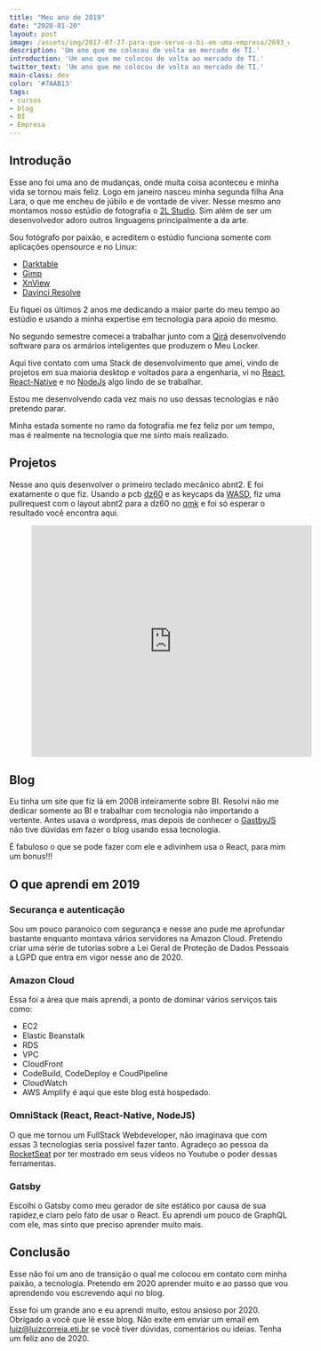 ```yaml
---
title: "Meu ano de 2019"
date: "2020-01-20"
layout: post
image: /assets/img/2017-07-27-para-que-serve-o-bi-em-uma-empresa/2693_web.jpg
description: 'Um ano que me colocou de volta ao mercado de TI.'
introduction: 'Um ano que me colocou de volta ao mercado de TI.'
twitter_text: 'Um ano que me colocou de volta ao mercado de TI.'
main-class: dev
color: '#7AAB13'
tags:
- cursos
- blog
- BI
- Empresa
---
```

## Introdução

Esse ano foi uma ano de mudanças, onde muita coisa aconteceu e minha vida se tornou mais feliz.
Logo em janeiro nasceu minha segunda filha Ana Lara, o que me encheu de júbilo e de vontade de viver.
Nesse mesmo ano montamos nosso estúdio de fotografia o [2L Studio](https://2l.fot.br).
Sim além de ser um desenvolvedor adoro outros linguagens principalmente a da arte.

Sou fotógrafo por paixão, e acreditem o estúdio funciona somente com aplicações opensource e no Linux:
* [Darktable](https://www.darktable.org/)
* [Gimp](https://www.gimp.org/)
* [XnView](https://www.xnview.com/)
* [Davinci Resolve](https://www.blackmagicdesign.com/br/products/davinciresolve)

Eu fiquei os últimos 2 anos me dedicando a maior parte do meu tempo ao estúdio e usando a minha expertise em tecnologia para apoio do mesmo.

No segundo semestre comecei a trabalhar junto com a [Qirá](https://qira.com.br) desenvolvendo software para os armários inteligentes que produzem o Meu Locker.

Aqui tive contato com uma Stack de desenvolvimento que amei, vindo de projetos em sua maioria desktop e voltados para a engenharia, vi no [React](https://pt-br.reactjs.org/), [React-Native](https://facebook.github.io/react-native/) e no [NodeJs](https://nodejs.org/en/) algo lindo de se trabalhar.

Estou me desenvolvendo cada vez mais no uso dessas tecnologias e não pretendo parar.

Minha estada somente no ramo da fotografia me fez feliz por um tempo, mas é realmente na tecnologia que me sinto mais realizado.

## Projetos

Nesse ano quis desenvolver o primeiro teclado mecânico abnt2. E foi exatamente o que fiz.
Usando a pcb [dz60]() e as keycaps da [WASD](https://www.wasdkeyboards.com/), fiz uma pullrequest com o layout abnt2 para a dz60 no [qmk](https://qmk.fm/) e foi só esperar o resultado você encontra aqui.

<!-- blank line -->
<figure class="video_container">
<iframe src="https://www.linkedin.com/embed/feed/update/urn:li:ugcPost:6613942936801431552" height="417" width="504" frameborder="0" allowfullscreen="true"> </iframe>
</figure>
<!-- blank line -->


## Blog

Eu tinha um site que fiz lá em 2008 inteiramente sobre BI.
Resolvi não me dedicar somente ao BI e trabalhar com tecnologia não importando a vertente.
Antes usava o wordpress, mas depois de conhecer o [GastbyJS](https://www.gatsbyjs.org/) não tive dúvidas em fazer o blog usando essa tecnologia.

É fabuloso o que se pode fazer com ele e adivinhem usa o React, para mim um bonus!!!

## O que aprendi em 2019

### Securança e autenticação

Sou um pouco paranoico com segurança e nesse ano pude me aprofundar bastante enquanto montava vários servidores na Amazon Cloud.
Pretendo criar uma série de tutorias sobre a Lei Geral de Proteção de Dados Pessoais a LGPD que entra em vigor nesse ano de 2020.

### Amazon Cloud

Essa foi a área que mais aprendi, a ponto de dominar vários serviços tais como:

- EC2
- Elastic Beanstalk
- RDS
- VPC
- CloudFront
- CodeBuild, CodeDeploy e CoudPipeline
- CloudWatch
- AWS Amplify é aqui que este blog está hospedado.

### OmniStack (React, React-Native, NodeJS)

O que me tornou um FullStack Webdeveloper, não imaginava que com essas 3 tecnologias seria possível fazer tanto.
Agradeço ao pessoa da [RocketSeat](https://rocketseat.com.br/) por ter mostrado em seus vídeos no Youtube o poder dessas ferramentas.

### Gatsby

Escolhi o Gatsby como meu gerador de site estático por causa de sua rapidez,e claro pelo fato de usar o React. Eu aprendi um pouco de GraphQL com ele, mas sinto que preciso aprender muito mais.

## Conclusão

Esse não foi um ano de transição o qual me colocou em contato com minha paixão, a tecnologia.
Pretendo em 2020 aprender muito e ao passo que vou aprendendo vou escrevendo aqui no blog.

Esse foi um grande ano e eu aprendi muito, estou ansioso por 2020. Obrigado a você que lê esse blog.
Não exite em enviar um email em luiz@luizcorreia.eti.br se você tiver dúvidas, comentários ou ideias.
Tenha um feliz ano de 2020.


